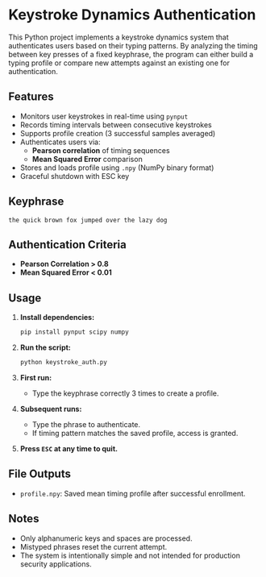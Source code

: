 # Keystroke Dynamics Authentication

This Python project implements a keystroke dynamics system that authenticates users based on their typing patterns. By analyzing the timing between key presses of a fixed keyphrase, the program can either build a typing profile or compare new attempts against an existing one for authentication.

## Features

- Monitors user keystrokes in real-time using `pynput`
- Records timing intervals between consecutive keystrokes
- Supports profile creation (3 successful samples averaged)
- Authenticates users via:
  - **Pearson correlation** of timing sequences
  - **Mean Squared Error** comparison
- Stores and loads profile using `.npy` (NumPy binary format)
- Graceful shutdown with ESC key

## Keyphrase

```
the quick brown fox jumped over the lazy dog
```

## Authentication Criteria

- **Pearson Correlation > 0.8**
- **Mean Squared Error < 0.01**

## Usage

1. **Install dependencies:**

    ```bash
    pip install pynput scipy numpy
    ```

2. **Run the script:**

    ```bash
    python keystroke_auth.py
    ```

3. **First run:**
   - Type the keyphrase correctly 3 times to create a profile.

4. **Subsequent runs:**
   - Type the phrase to authenticate.
   - If timing pattern matches the saved profile, access is granted.

5. **Press `ESC` at any time to quit.**

## File Outputs

- `profile.npy`: Saved mean timing profile after successful enrollment.

## Notes

- Only alphanumeric keys and spaces are processed.
- Mistyped phrases reset the current attempt.
- The system is intentionally simple and not intended for production security applications.
